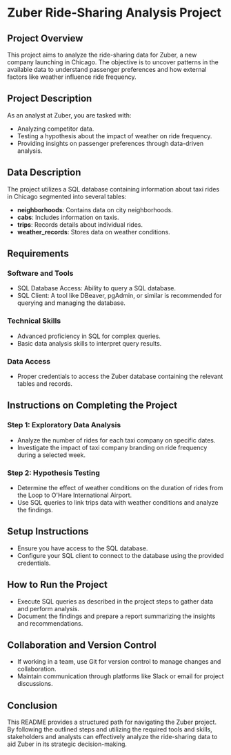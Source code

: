 # Zuber Ride-Sharing Analysis Project

## Project Overview
This project aims to analyze the ride-sharing data for Zuber, a new company launching in Chicago. The objective is to uncover patterns in the available data to understand passenger preferences and how external factors like weather influence ride frequency.

## Project Description
As an analyst at Zuber, you are tasked with:
- Analyzing competitor data.
- Testing a hypothesis about the impact of weather on ride frequency.
- Providing insights on passenger preferences through data-driven analysis.

## Data Description
The project utilizes a SQL database containing information about taxi rides in Chicago segmented into several tables:
- **neighborhoods**: Contains data on city neighborhoods.
- **cabs**: Includes information on taxis.
- **trips**: Records details about individual rides.
- **weather_records**: Stores data on weather conditions.

## Requirements
### Software and Tools
- SQL Database Access: Ability to query a SQL database.
- SQL Client: A tool like DBeaver, pgAdmin, or similar is recommended for querying and managing the database.

### Technical Skills
- Advanced proficiency in SQL for complex queries.
- Basic data analysis skills to interpret query results.

### Data Access
- Proper credentials to access the Zuber database containing the relevant tables and records.

## Instructions on Completing the Project
### Step 1: Exploratory Data Analysis
- Analyze the number of rides for each taxi company on specific dates.
- Investigate the impact of taxi company branding on ride frequency during a selected week.

### Step 2: Hypothesis Testing
- Determine the effect of weather conditions on the duration of rides from the Loop to O'Hare International Airport.
- Use SQL queries to link trips data with weather conditions and analyze the findings.

## Setup Instructions
- Ensure you have access to the SQL database.
- Configure your SQL client to connect to the database using the provided credentials.

## How to Run the Project
- Execute SQL queries as described in the project steps to gather data and perform analysis.
- Document the findings and prepare a report summarizing the insights and recommendations.

## Collaboration and Version Control
- If working in a team, use Git for version control to manage changes and collaboration.
- Maintain communication through platforms like Slack or email for project discussions.

## Conclusion
This README provides a structured path for navigating the Zuber project. By following the outlined steps and utilizing the required tools and skills, stakeholders and analysts can effectively analyze the ride-sharing data to aid Zuber in its strategic decision-making.


